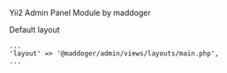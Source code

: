 Yii2 Admin Panel Module by maddoger

Default layout

```
...
'layout' => '@maddoger/admin/views/layouts/main.php',
...
```